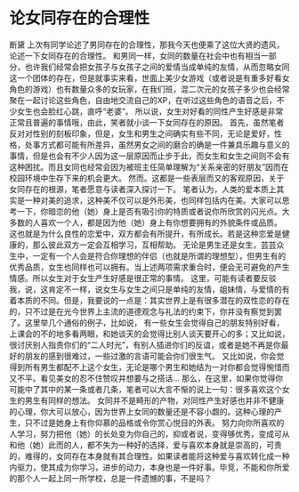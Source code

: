 # 论女同存在的合理性
断黛
上次有同学论述了男同存在的合理性，那我今天也便乘了这位大贤的遗风，论述一下女同存在的合理性。
和男同一样，女同的数量在社会中也有相当一部分，也许我们经常会把女孩子与女孩子之间的爱情当成单纯的友情，从而忽略女同这一个团体的存在，但是就事实来看，世面上美少女游戏（或者说是有重多好看女角色的游戏）也有数量众多的女玩家，在我们班，混二次元的女孩子多少也会经常聚在一起讨论这些角色，自由地交流自己的XP，在听过这些角色的语音之后，不少女生也会脸红心跳，直呼“老婆”。
所以说，女生对好看的同性产生好感是非常正常且普遍的事情哦，由此，笑者就小谈一下女同存在的原因。
首先，虽然笔者反对对性别的刻板印象，但是，女生和男生之间确实有些不同，无论是爱好，性格，处事方式都可能有所差异，虽然男女之间的磨合的确是一件兼具乐趣与意义的事情，但是也会有不少人因为这一层原因而止步于此，而女生和女生之间则不会有这种困扰。而且女同也经常会因为被班主任简单理解为“关系亲密的好朋友”因而在校园环境中生存下来的机会更大。
然而。这都是一些表层而又的客观原因，关于女同存在的根源，笔者愿意与读者深入探讨一下。
笔者认为，人类的爱本质上其实是一种对美的追求，这种美不仅可以是外形美，也同样包括内在美。大家可以思考一下，你暗恋的他（她）身上是否有吸引你的特质或者说你所欣赏的闪光点。大多数的人喜欢一个人，都是因为他（她）身上有你想要拥有的外貌条件或品质。
这也就是为什么良性的恋爱中，双方都会有所提升，有所成长。若是这种恋爱是健康的，那么彼此双方一定会互相学习，互相帮助。
无论是男生还是女生，芸芸众生中，一定有一个人会是符合你理想的伴侣（也就是所谓的理想型），但男生有的优秀品质，女生也同样也可以拥有。当上述两项需求重合时，便会无可避免的产生情感。所以女生对于女生产生好感是很正常的事情。
这里，可能有读者要反驳我，说，这肯定不一样，说女生与女生之间只是单纯的友情，姐妹情，与爱情的有着本质的不同。但是，我要说的一点是：其实世界上是有很多潜在的双性恋的存在的，只不过是在光今世界上主流的道德观念与礼法的约束下，你并没有察觉到罢了。这里举几个通俗的例子，比如说，
有一些女生会觉得自己的朋友特别好看，上课会的不的地多看两眼，和她谈天的会觉得比别人谈天要开心的多；又比如说，很讨厌别人指责你们的“二人时光”，有别人插进你们的反谊，或者是她不再是你最好的朋友的感到很难过，一些过激的言语可能会你们很生气。
又比如说，你会觉得到所有男生都配不上这个女生，无论是哪个男生和她结为一对你都会觉得惋惜而又不平。看见美女的忍不住赞叹并想要与之搭话...
那么，在这里，如果你觉得你可能中了其中的某一条或者几条，笔者可以大言不惭的说上一句：很多喜欢这个女生的男生有同样的想法。
女同并不是畸形的产物，对同性产生好感也并非不健康的心理，你大可以放心，因为世界上女同的数量还是不容小觑的。这种心理的产生，只不过是她身上有你仰慕的品格或令你赏心悦目的外表。
努力向你所喜欢的人学习，努力把他（她）的长处变为你自己的，抑或者说，变得够优秀，变成可从和他（她）此而的人，都不失为一种好的选择，爱与喜欢本身就是崇高的，可贵的，难得的，女同存在本身就有其合理性。如果读者能将这种爱与喜欢转化成一种内驱力，使其成为你学习，进步的动力，本身也是一件好事。毕竞，不能和你所爱的那个人一起上同一所学校，总是一件遗憾的事，不是吗？ 

